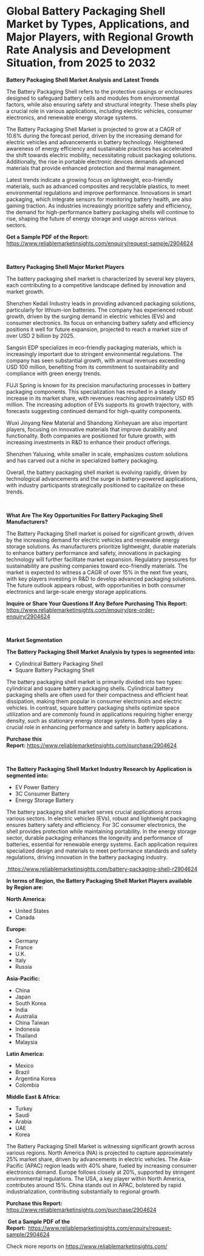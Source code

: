 <p><h1>Global Battery Packaging Shell Market by Types, Applications, and Major Players, with Regional Growth Rate Analysis and Development Situation, from 2025 to 2032</h1></p><p><strong>Battery Packaging Shell Market Analysis and Latest Trends</strong></p>
<p><p>The Battery Packaging Shell refers to the protective casings or enclosures designed to safeguard battery cells and modules from environmental factors, while also ensuring safety and structural integrity. These shells play a crucial role in various applications, including electric vehicles, consumer electronics, and renewable energy storage systems. </p><p>The Battery Packaging Shell Market is projected to grow at a CAGR of 10.6% during the forecast period, driven by the increasing demand for electric vehicles and advancements in battery technology. Heightened awareness of energy efficiency and sustainable practices has accelerated the shift towards electric mobility, necessitating robust packaging solutions. Additionally, the rise in portable electronic devices demands advanced materials that provide enhanced protection and thermal management.</p><p>Latest trends indicate a growing focus on lightweight, eco-friendly materials, such as advanced composites and recyclable plastics, to meet environmental regulations and improve performance. Innovations in smart packaging, which integrate sensors for monitoring battery health, are also gaining traction. As industries increasingly prioritize safety and efficiency, the demand for high-performance battery packaging shells will continue to rise, shaping the future of energy storage and usage across various sectors.</p></p>
<p><strong>Get a Sample PDF of the Report:&nbsp;</strong> <a href="https://www.reliablemarketinsights.com/enquiry/request-sample/2904624?utm_campaign=2943&utm_medium=2&utm_source=Github&utm_content=ia&utm_term=12032025&utm_id=battery-packaging-shell">https://www.reliablemarketinsights.com/enquiry/request-sample/2904624</a></p>
<p>&nbsp;</p>
<p><strong>Battery Packaging Shell Major Market Players</strong></p>
<p><p>The battery packaging shell market is characterized by several key players, each contributing to a competitive landscape defined by innovation and market growth. </p><p>Shenzhen Kedali Industry leads in providing advanced packaging solutions, particularly for lithium-ion batteries. The company has experienced robust growth, driven by the surging demand in electric vehicles (EVs) and consumer electronics. Its focus on enhancing battery safety and efficiency positions it well for future expansion, projected to reach a market size of over USD 2 billion by 2025.</p><p>Sangsin EDP specializes in eco-friendly packaging materials, which is increasingly important due to stringent environmental regulations. The company has seen substantial growth, with annual revenues exceeding USD 100 million, benefiting from its commitment to sustainability and compliance with green energy trends.</p><p>FUJI Spring is known for its precision manufacturing processes in battery packaging components. This specialization has resulted in a steady increase in its market share, with revenues reaching approximately USD 85 million. The increasing adoption of EVs supports its growth trajectory, with forecasts suggesting continued demand for high-quality components.</p><p>Wuxi Jinyang New Material and Shandong Xinheyuan are also important players, focusing on innovative materials that improve durability and functionality. Both companies are positioned for future growth, with increasing investments in R&D to enhance their product offerings.</p><p>Shenzhen Yaluxing, while smaller in scale, emphasizes custom solutions and has carved out a niche in specialized battery packaging. </p><p>Overall, the battery packaging shell market is evolving rapidly, driven by technological advancements and the surge in battery-powered applications, with industry participants strategically positioned to capitalize on these trends.</p></p>
<p>&nbsp;</p>
<p><strong>What Are The Key Opportunities For Battery Packaging Shell Manufacturers?</strong></p>
<p><p>The Battery Packaging Shell market is poised for significant growth, driven by the increasing demand for electric vehicles and renewable energy storage solutions. As manufacturers prioritize lightweight, durable materials to enhance battery performance and safety, innovations in packaging technology will further facilitate market expansion. Regulatory pressures for sustainability are pushing companies toward eco-friendly materials. The market is expected to witness a CAGR of over 15% in the next five years, with key players investing in R&D to develop advanced packaging solutions. The future outlook appears robust, with opportunities in both consumer electronics and large-scale energy storage applications.</p></p>
<p><strong>Inquire or Share Your Questions If Any Before Purchasing This Report:</strong> <a href="https://www.reliablemarketinsights.com/enquiry/pre-order-enquiry/2904624?utm_campaign=2943&utm_medium=2&utm_source=Github&utm_content=ia&utm_term=12032025&utm_id=battery-packaging-shell">https://www.reliablemarketinsights.com/enquiry/pre-order-enquiry/2904624</a></p>
<p>&nbsp;</p>
<p><strong>Market Segmentation</strong></p>
<p><strong>The Battery Packaging Shell Market Analysis by types is segmented into:</strong></p>
<p><ul><li>Cylindrical Battery Packaging Shell</li><li>Square Battery Packaging Shell</li></ul></p>
<p><p>The battery packaging shell market is primarily divided into two types: cylindrical and square battery packaging shells. Cylindrical battery packaging shells are often used for their compactness and efficient heat dissipation, making them popular in consumer electronics and electric vehicles. In contrast, square battery packaging shells optimize space utilization and are commonly found in applications requiring higher energy density, such as stationary energy storage systems. Both types play a crucial role in enhancing performance and safety in battery applications.</p></p>
<p><strong>Purchase this Report:&nbsp;</strong><a href="https://www.reliablemarketinsights.com/purchase/2904624?utm_campaign=2943&utm_medium=2&utm_source=Github&utm_content=ia&utm_term=12032025&utm_id=battery-packaging-shell">https://www.reliablemarketinsights.com/purchase/2904624</a></p>
<p>&nbsp;</p>
<p><strong>The Battery Packaging Shell Market Industry Research by Application is segmented into:</strong></p>
<p><ul><li>EV Power Battery</li><li>3C Consumer Battery</li><li>Energy Storage Battery</li></ul></p>
<p><p>The battery packaging shell market serves crucial applications across various sectors. In electric vehicles (EVs), robust and lightweight packaging ensures battery safety and efficiency. For 3C consumer electronics, the shell provides protection while maintaining portability. In the energy storage sector, durable packaging enhances the longevity and performance of batteries, essential for renewable energy systems. Each application requires specialized design and materials to meet performance standards and safety regulations, driving innovation in the battery packaging industry.</p></p>
<p><a href="https://www.reliablemarketinsights.com/battery-packaging-shell-r2904624?utm_campaign=2943&utm_medium=2&utm_source=Github&utm_content=ia&utm_term=12032025&utm_id=battery-packaging-shell">&nbsp;https://www.reliablemarketinsights.com/battery-packaging-shell-r2904624</a></p>
<p><strong>In terms of Region, the Battery Packaging Shell Market Players available by Region are:</strong></p>
<p>
    <p> <strong> North America: </strong>
        <ul>
            <li>United States</li>
            <li>Canada</li>
        </ul>
        </p> 
    <p> <strong> Europe: </strong>
        <ul>
            <li>Germany</li>
            <li>France</li>
            <li>U.K.</li>
            <li>Italy</li>
            <li>Russia</li>
        </ul>
        </p> 
    <p> <strong> Asia-Pacific: </strong>
        <ul>
            <li>China</li>
            <li>Japan</li>
            <li>South Korea</li>
            <li>India</li>
            <li>Australia</li>
            <li>China Taiwan</li>
            <li>Indonesia</li>
            <li>Thailand</li>
            <li>Malaysia</li>
        </ul>
        </p> 
    <p> <strong> Latin America: </strong>
        <ul>
            <li>Mexico</li>
            <li>Brazil</li>
            <li>Argentina Korea</li>
            <li>Colombia</li>
        </ul>
        </p> 
    <p> <strong> Middle East & Africa: </strong>
        <ul>
            <li>Turkey</li>
            <li>Saudi</li>
            <li>Arabia</li>
            <li>UAE</li>
            <li>Korea</li>
        </ul>
    </p>
    </p>
<p><p>The Battery Packaging Shell Market is witnessing significant growth across various regions. North America (NA) is projected to capture approximately 25% market share, driven by advancements in electric vehicles. The Asia-Pacific (APAC) region leads with 40% share, fueled by increasing consumer electronics demand. Europe follows closely at 20%, supported by stringent environmental regulations. The USA, a key player within North America, contributes around 15%. China stands out in APAC, bolstered by rapid industrialization, contributing substantially to regional growth.</p></p>
<p><strong>Purchase this Report: </strong><a href="https://www.reliablemarketinsights.com/purchase/2904624?utm_campaign=2943&utm_medium=2&utm_source=Github&utm_content=ia&utm_term=12032025&utm_id=battery-packaging-shell">https://www.reliablemarketinsights.com/purchase/2904624</a></p>
<p>&nbsp;<strong>Get a Sample PDF of the Report:&nbsp;&nbsp;</strong><a href="https://www.reliablemarketinsights.com/enquiry/request-sample/2904624?utm_campaign=2943&utm_medium=2&utm_source=Github&utm_content=ia&utm_term=12032025&utm_id=battery-packaging-shell">https://www.reliablemarketinsights.com/enquiry/request-sample/2904624</a></p>
<p><strong></strong></p>
<p>Check more reports on <a href="https://www.reliablemarketinsights.com/?utm_campaign=2943&utm_medium=2&utm_source=Github&utm_content=ia&utm_term=12032025&utm_id=battery-packaging-shell">https://www.reliablemarketinsights.com/</a></p>